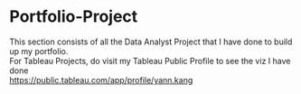 # Portfolio-Project
This section consists of all the Data Analyst Project that I have done to build up my portfolio.  
For Tableau Projects, do visit my Tableau Public Profile to see the viz I have done  
https://public.tableau.com/app/profile/yann.kang
